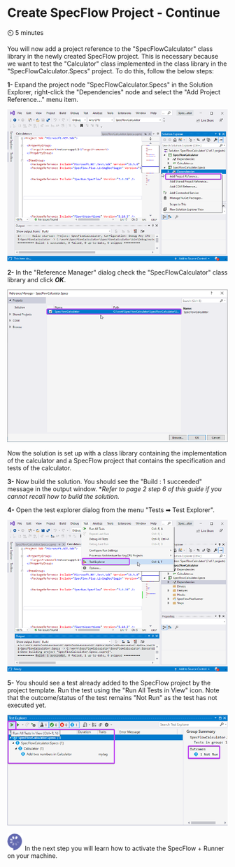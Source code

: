 Create SpecFlow Project - Continue  
=======================

⏲️ 5 minutes

You will now add a project reference to the "SpecFlowCalculator" class library in the newly created SpecFlow project. This is necessary because we want to test the "Calculator" class implemented in the class library in the "SpecFlowCalculator.Specs" project. To do this, follow the below steps:
  
**1-** Expand the project node "SpecFlowCalculator.Specs" in the Solution Explorer, right-click the "Dependencies" node and select the "Add Project Reference..." menu item.  

![Add Project Reference Menu](../_static/step4/Add_Project_Reference.png)

**2-** In the "Reference Manager" dialog check the "SpecFlowCalculator" class library and click ***OK***.

![Add Project Reference Menu](../_static/step4/Reference_manager.png)

Now the solution is set up with a class library containing the implementation of the calculator and a SpecFlow project that contains the specification and tests of the calculator.

**3-** Now build the solution. You should see the "Build : 1 succeeded" message in the output window. **Refer to page 2 step 6 of this guide if you cannot recall how to build the solution.*

**4-** Open the test explorer dialog from the menu "Tests ➡ Test Explorer".  

![Test Explorer Menu](../_static/step4/test_explorerv2.png)

**5-** You should see a test already added to the SpecFlow project by the project template. Run the test using the "Run All Tests in View" icon. Note that the outcome/status of the test remains "Not Run" as the test has not executed yet.

![Test Explorer Dialog](../_static/step4/test_outcome1.png)

![Specflow logo](../_static/step1/specflow_logov2.png) In the next step you will learn how to activate the SpecFlow + Runner on your machine.
